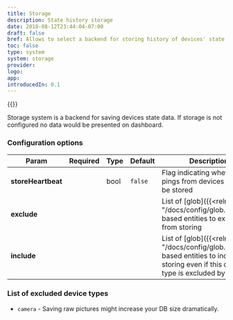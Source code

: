 ```yaml
---
title: Storage
description: State history storage
date: 2018-08-12T23:44:04-07:00
draft: false
bref: Allows to select a backend for storing history of devices' state changes
toc: false
type: system
system: storage
provider:
logo:
app:
introducedIn: 0.1
---
```

{{<provider>}}

Storage system is a backend for saving devices state data. If storage is not configured no data would be presented on dashboard.

### Configuration options

| Param | Required | Type | Default | Description |
|-------|----------|------|---------|-------------|
| **storeHeartbeat** || bool | `false` | Flag indicating whether pings from devices should be stored |
| **exclude** |||| List of [glob]({{<relref "/docs/config/glob.md">}})-based entities to exclude from storing |
| **include** |||| List of [glob]({{<relref "/docs/config/glob.md">}})-based entities to include into storing even if this device type is excluded by default |

### List of excluded device types

* `camera` - Saving raw pictures might increase your DB size dramatically. 